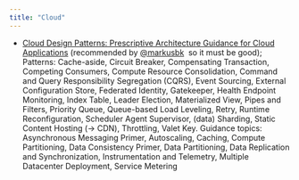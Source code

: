 ```yaml
---
title: "Cloud"
---
```

  - [Cloud Design Patterns: Prescriptive Architecture Guidance for Cloud Applications](https://msdn.microsoft.com/en-us/library/dn568099.aspx) (recommended by [@markusbk](https://twitter.com/markusbk)  so it must be good); Patterns: Cache-aside, Circuit Breaker, Compensating Transaction, Competing Consumers, Compute Resource Consolidation, Command and Query Responsibility Segregation (CQRS), Event Sourcing, External Configuration Store, Federated Identity, Gatekeeper, Health Endpoint Monitoring, Index Table, Leader Election, Materialized View, Pipes and Filters, Priority Queue, Queue-based Load Leveling, Retry, Runtime Reconfiguration, Scheduler Agent Supervisor, (data) Sharding, Static Content Hosting (-\> CDN), Throttling, Valet Key.
    Guidance topics: Asynchronous Messaging Primer, Autoscaling, Caching, Compute Partitioning, Data Consistency Primer, Data Partitioning, Data Replication and Synchronization, Instrumentation and Telemetry, Multiple Datacenter Deployment, Service Metering

